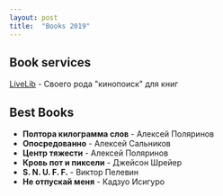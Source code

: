 ```yaml
---
layout: post
title:  "Books 2019"
---
```

## Book services

[LiveLib](https://www.livelib.ru/reader/iPetr0vi4/read) - Своего рода "кинопоиск" для книг

## Best Books

- **Полтора килограмма слов** - Алексей Поляринов
- **Опосредованно** - Алексей Сальников
- **Центр тяжести** - Алексей Поляринов
- **Кровь пот и пиксели** - Джейсон Шрейер
- **S. N. U. F. F.** - Виктор Пелевин
- **Не отпускай меня** - Кадзуо Исигуро

